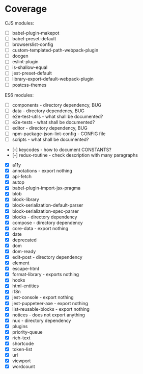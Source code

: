 # Coverage

CJS modules:

- [ ] babel-plugin-makepot
- [ ] babel-preset-default
- [ ] browserslist-config
- [ ] custom-templated-path-webpack-plugin
- [ ] docgen
- [ ] eslint-plugin
- [ ] is-shallow-equal
- [ ] jest-preset-default
- [ ] library-export-default-webpack-plugin
- [ ] postcss-themes

ES6 modules:

- [ ] components - directory dependency, BUG
- [ ] data - directory dependency, BUG
- [ ] e2e-test-utils - what shall be documented?
- [ ] e2e-tests - what shall be documented?
- [ ] editor - directory dependency, BUG
- [ ] npm-package-json-lint-config - CONFIG file
- [ ] scripts - what shall be documented?
- [-] keycodes - how to document CONSTANTS?
- [-] redux-routine - check description with many paragraphs
- [x] a11y
- [x] annotations - export nothing
- [x] api-fetch
- [x] autop
- [x] babel-plugin-import-jsx-pragma
- [x] blob
- [x] block-library
- [x] block-serialization-default-parser
- [x] block-serialization-spec-parser
- [x] blocks - directory dependency
- [x] compose - directory dependency
- [x] core-data - export nothing
- [x] date
- [x] deprecated
- [x] dom
- [x] dom-ready
- [x] edit-post - directory dependency
- [x] element
- [x] escape-html
- [x] format-library - exports nothing
- [x] hooks
- [x] html-entities
- [x] i18n
- [x] jest-console - export nothing
- [x] jest-puppeteer-axe - export nothing
- [x] list-reusable-blocks - export nothing
- [x] notices - does not export anything
- [x] nux - directory dependency
- [x] plugins
- [x] priority-queue
- [x] rich-text
- [x] shortcode
- [x] token-list
- [x] url
- [x] viewport
- [x] wordcount
